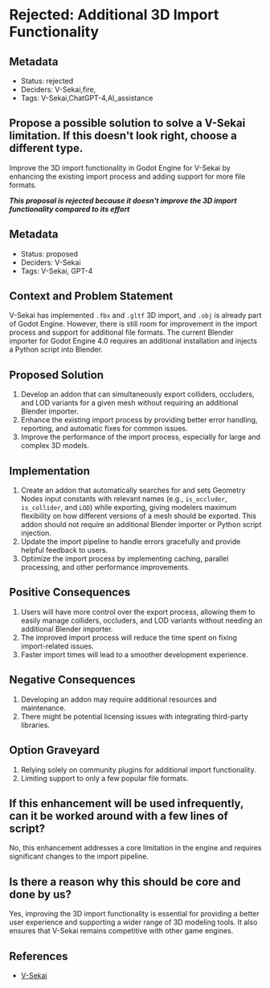 # Rejected: Additional 3D Import Functionality

## Metadata

- Status: rejected <!-- draft | proposed | rejected | accepted | deprecated | superseded by -->
- Deciders: V-Sekai,fire,
- Tags: V-Sekai,ChatGPT-4,AI_assistance

## Propose a possible solution to solve a V-Sekai limitation. If this doesn't look right, choose a different type.

Improve the 3D import functionality in Godot Engine for V-Sekai by enhancing the existing import process and adding support for more file formats.

**_This proposal is rejected because it doesn't improve the 3D import functionality compared to its effort_**

## Metadata

- Status: proposed
- Deciders: V-Sekai
- Tags: V-Sekai, GPT-4

## Context and Problem Statement

V-Sekai has implemented `.fbx` and `.gltf` 3D import, and `.obj` is already part of Godot Engine. However, there is still room for improvement in the import process and support for additional file formats. The current Blender importer for Godot Engine 4.0 requires an additional installation and injects a Python script into Blender.

## Proposed Solution

1. Develop an addon that can simultaneously export colliders, occluders, and LOD variants for a given mesh without requiring an additional Blender importer.
2. Enhance the existing import process by providing better error handling, reporting, and automatic fixes for common issues.
3. Improve the performance of the import process, especially for large and complex 3D models.

## Implementation

1. Create an addon that automatically searches for and sets Geometry Nodes input constants with relevant names (e.g., `is_occluder`, `is_collider`, and `LOD`) while exporting, giving modelers maximum flexibility on how different versions of a mesh should be exported. This addon should not require an additional Blender importer or Python script injection.
2. Update the import pipeline to handle errors gracefully and provide helpful feedback to users.
3. Optimize the import process by implementing caching, parallel processing, and other performance improvements.

## Positive Consequences

1. Users will have more control over the export process, allowing them to easily manage colliders, occluders, and LOD variants without needing an additional Blender importer.
2. The improved import process will reduce the time spent on fixing import-related issues.
3. Faster import times will lead to a smoother development experience.

## Negative Consequences

1. Developing an addon may require additional resources and maintenance.
2. There might be potential licensing issues with integrating third-party libraries.

## Option Graveyard

1. Relying solely on community plugins for additional import functionality.
2. Limiting support to only a few popular file formats.

## If this enhancement will be used infrequently, can it be worked around with a few lines of script?

No, this enhancement addresses a core limitation in the engine and requires significant changes to the import pipeline.

## Is there a reason why this should be core and done by us?

Yes, improving the 3D import functionality is essential for providing a better user experience and supporting a wider range of 3D modeling tools. It also ensures that V-Sekai remains competitive with other game engines.

## References

- [V-Sekai](https://v-sekai.org/)
